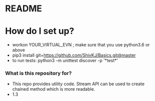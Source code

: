 # README #

# How do I set up? #
* workon YOUR_VIRTUAL_EVN ; make sure that you use python3.6 or above
* pip3 install git+https://github.com/ShivKJ/Basics.git@master
* to run tests: python3 -m unittest discover -p '\*test\*'

### What is this repository for? ###

* This repo provides utility code. Stream API can be used to create chained method which is more readable.
* 1.3
